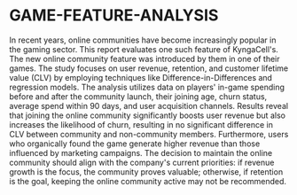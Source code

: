 # GAME-FEATURE-ANALYSIS
In recent years, online communities have become increasingly popular in the gaming sector. This report evaluates one such feature of KyngaCell's. The new online community feature was introduced by them in one of their games. The study focuses on user revenue, retention, and customer lifetime value (CLV) by employing techniques like Difference-in-Differences and regression models. The analysis utilizes data on players' in-game spending before and after the community launch, their joining age, churn status, average spend within 90 days, and user acquisition channels. Results reveal that joining the online community significantly boosts user revenue but also increases the likelihood of churn, resulting in no significant difference in CLV between community and non-community members. Furthermore, users who organically found the game generate higher revenue than those influenced by marketing campaigns. The decision to maintain the online community should align with the company's current priorities: if revenue growth is the focus, the community proves valuable; otherwise, if retention is the goal, keeping the online community active may not be recommended.
